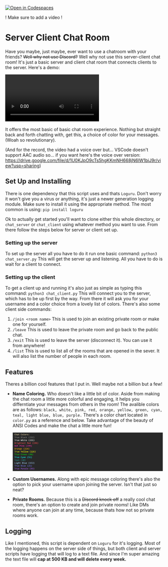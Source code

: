 [![Open in Codespaces](https://classroom.github.com/assets/launch-codespace-2972f46106e565e64193e422d61a12cf1da4916b45550586e14ef0a7c637dd04.svg)](https://classroom.github.com/open-in-codespaces?assignment_repo_id=18275188)

! Make sure to add a video !

# Server Client Chat Room

Have you maybe, just maybe, ever want to use a chatroom with your friends? ~~Well why not use Discord?~~ Well why not use this server-client chat room! It's just a basic server and client chat room that connects clients to the server. Here's a demo:

<video src="media/Demo.mp4" controls></video>

It offers the most basic of basic chat room experience. Nothing but straight back and forth chatting with, get this, a choice of color for your messages. (Woah so revolutionary).

(And for the record, the video had a voice over but... VSCode doesn't support AAC audio so... if you want here's the voice over version: https://drive.google.com/file/d/1U0KJpO9cTs5hgKKmNH668jN6lW1biJ9r/view?usp=sharing)

## Set Up and Installing

There is one dependency that this script uses and thats `Loguru`. Don't worry it won't give you a virus or anything, it's just a newer generation logging module. Make sure to install it using the appropriate method. The most common is using: `pip install loguru`

Ok to actually get started you'll want to clone either this whole directory, or `chat_server` or `chat_client` using whatever method you want to use. From there follow the steps below for server or client set up.

### Setting up the server

To set up the server all you have to do it run one basic command: `python3 chat_server.py` This will get the server up and listening. All you have to do is wait for a client to connect.

### Setting up the client

To get a client up and running it's also just as simple as typing this command: `python3 chat_client.py` This will connect you to the server, which has to be up first by the way. From there it will ask you for your username and a color choice from a lovely list of colors. There's also some client side commands:
    
1) `/join <room name>` This is used to join an existing private room or make one for yourself.
2) `/leave` This is used to leave the private room and go back to the public chat.
3) `/exit` This is used to leave the server (disconnect it). You can use it from anywhere!
4) `/list` This is used to list all of the rooms that are opened in the sever. It will also list the number of people in each room.

## Features

Theres a billion cool features that I put in. Well maybe not a billion but a few!

- __Name Coloring.__ Who doesn't like a little bit of color. Aside from making the chat room a little more colorful and engaging, it helps you differntiate your messages from others in the room! The avalible colors are as follows: `black, white, pink, red, orange, yellow, green, cyan, teal, light blue, blue, purple.` There's a color chart located in `color.py` as a reference and below. Take advantage of the beauty of ANSI Codes and make the chat a little more fun!

    ![color_sample](media/colors2.png)

- __Custom Usernames.__ Along with epic message coloring there's also the option to pick your username upon joining the server. Isn't that just so neat?

- __Private Rooms.__ Because this is a ~~Discord knock off~~ a really cool chat room, there's an option to create and join private rooms! Like DMs where anyone can join at any time, because thats how not so private rooms work.

## Logging

Like I mentioned, this script is dependent on `Loguru` for it's logging. Most of the logging happens on the server side of things, but both client and server scripts have logging that will log to a text file. And since I'm super amazing the text file will __cap at 500 KB and will delete every week.__